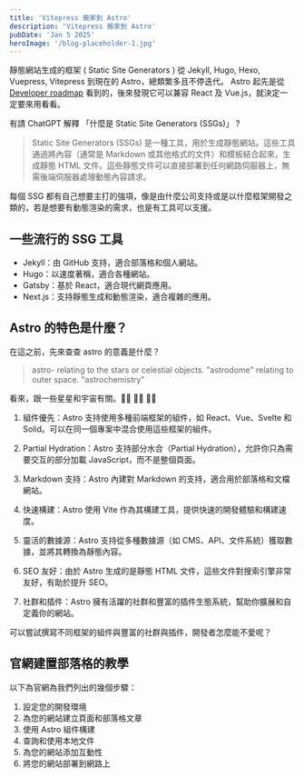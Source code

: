 ```yaml
---
title: 'Vitepress 搬家到 Astro'
description: 'Vitepress 搬家到 Astro'
pubDate: 'Jan 5 2025'
heroImage: '/blog-placeholder-1.jpg'
---
```


靜態網站生成的框架 ( Static Site Generators ) 從 Jekyll, Hugo, Hexo, Vuepress, Vitepress 到現在的 Astro，總類繁多且不停迭代。
Astro 起先是從 [Developer roadmap](https://roadmap.sh/frontend) 看到的，後來發現它可以兼容 React 及 Vue.js，就決定一定要來用看看。

有請 ChatGPT 解釋 「什麼是 Static Site Generators (SSGs)」 ?
> Static Site Generators (SSGs) 是一種工具，用於生成靜態網站。這些工具通過將內容（通常是 Markdown 或其他格式的文件）和模板結合起來，生成靜態 HTML 文件。這些靜態文件可以直接部署到任何網路伺服器上，無需後端伺服器處理動態內容請求。

每個 SSG 都有自己想要主打的強項，像是由什麼公司支持或是以什麼框架開發之類的，若是想要有動態渲染的需求，也是有工具可以支援。

## 一些流行的 SSG 工具

- Jekyll：由 GitHub 支持，適合部落格和個人網站。
- Hugo：以速度著稱，適合各種網站。
- Gatsby：基於 React，適合現代網頁應用。
- Next.js：支持靜態生成和動態渲染，適合複雜的應用。

## Astro 的特色是什麼？

在這之前，先來查查 astro 的意義是什麼？

> astro-
relating to the stars or celestial objects.
"astrodome"
relating to outer space.
"astrochemistry"

看來，跟一些星星和宇宙有關。🧑‍🚀 👩‍🚀 👨‍🚀

1. 組件優先：Astro 支持使用多種前端框架的組件，如 React、Vue、Svelte 和 Solid。可以在同一個專案中混合使用這些框架的組件。

2. Partial Hydration：Astro 支持部分水合（Partial Hydration），允許你只為需要交互的部分加載 JavaScript，而不是整個頁面。

3. Markdown 支持：Astro 內建對 Markdown 的支持，適合用於部落格和文檔網站。

4. 快速構建：Astro 使用 Vite 作為其構建工具，提供快速的開發體驗和構建速度。

5. 靈活的數據源：Astro 支持從多種數據源（如 CMS、API、文件系統）獲取數據，並將其轉換為靜態內容。

6. SEO 友好：由於 Astro 生成的是靜態 HTML 文件，這些文件對搜索引擎非常友好，有助於提升 SEO。

7. 社群和插件：Astro 擁有活躍的社群和豐富的插件生態系統，幫助你擴展和自定義你的網站。

可以嘗試撰寫不同框架的組件與豐富的社群與插件，開發者怎麼能不愛呢？

## 官網建置部落格的教學

以下為官網為我們列出的幾個步驟：
1. 設定您的開發環境
2. 為您的網站建立頁面和部落格文章
3. 使用 Astro 組件構建
4. 查詢和使用本地文件
5. 為您的網站添加互動性
6. 將您的網站部署到網路上
